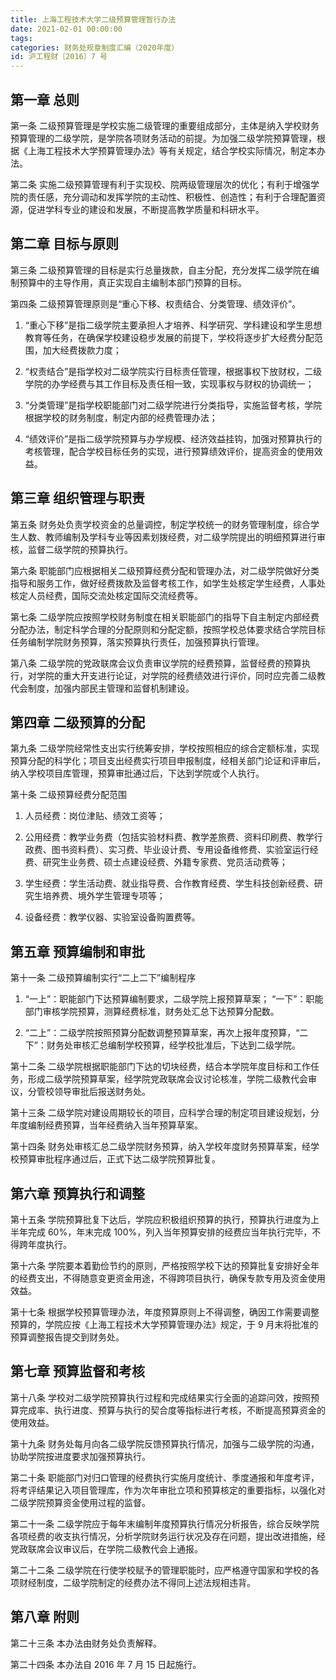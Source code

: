 ```yaml
---
title: 上海工程技术大学二级预算管理暂行办法
date: 2021-02-01 00:00:00
tags: 
categories: 财务处规章制度汇编（2020年度）
id: 沪工程财〔2016〕7 号
---
```


## 第一章 总则

第一条 二级预算管理是学校实施二级管理的重要组成部分，主体是纳入学校财务预算管理的二级学院，是学院各项财务活动的前提。为加强二级学院预算管理，根据《上海工程技术大学预算管理办法》等有关规定，结合学校实际情况，制定本办法。

第二条 实施二级预算管理有利于实现校、院两级管理层次的优化；有利于增强学院的责任感，充分调动和发挥学院的主动性、积极性、创造性；有利于合理配置资源，促进学科专业的建设和发展，不断提高教学质量和科研水平。

## 第二章 目标与原则

第三条 二级预算管理的目标是实行总量拨款，自主分配，充分发挥二级学院在编制预算中的主导作用，真正实现自主编制本部门预算的目标。

第四条 二级预算管理原则是“重心下移、权责结合、分类管理、绩效评价”。

1. “重心下移”是指二级学院主要承担人才培养、科学研究、学科建设和学生思想教育等任务，在确保学校建设稳步发展的前提下，学校将逐步扩大经费分配范围，加大经费拨款力度；

2. “权责结合”是指学校对二级学院实行目标责任管理，根据事权下放财权，二级学院的办学经费与其工作目标及责任相一致，实现事权与财权的协调统一；

3. “分类管理”是指学校职能部门对二级学院进行分类指导，实施监督考核，学院根据学校的财务制度，制定内部的经费管理办法；

4. “绩效评价”是指二级学院预算与办学规模、经济效益挂钩，加强对预算执行的考核管理，配合学校目标任务的实现，进行预算绩效评价，提高资金的使用效益。

## 第三章 组织管理与职责

第五条 财务处负责学校资金的总量调控，制定学校统一的财务管理制度，综合学生人数、教师编制及学科专业等因素划拨经费，对二级学院提出的明细预算进行审核，监督二级学院的预算执行。

第六条 职能部门应根据相关二级预算经费分配和管理办法，对二级学院做好分类指导和服务工作，做好经费拨款及监督考核工作，如学生处核定学生经费，人事处核定人员经费，国际交流处核定国际交流经费等。

第七条 二级学院应按照学校财务制度在相关职能部门的指导下自主制定内部经费分配办法，制定科学合理的分配原则和分配定额，按照学校总体要求结合学院目标任务编制学院财务预算，落实预算执行责任，加强预算执行管理。

第八条 二级学院的党政联席会议负责审议学院的经费预算，监督经费的预算执行，对学院的重大开支进行论证，对学院的经费绩效进行评价，同时应完善二级教代会制度，加强内部民主管理和监督机制建设。

## 第四章 二级预算的分配

第九条 二级学院经常性支出实行统筹安排，学校按照相应的综合定额标准，实现预算分配的科学化；项目支出经费实行项目申报制度，经相关部门论证和评审后，纳入学校项目库管理，预算审批通过后，下达到学院或个人执行。

第十条 二级预算经费分配范围

1. 人员经费：岗位津贴、绩效工资等；

2. 公用经费：教学业务费（包括实验材料费、教学差旅费、资料印刷费、教学行政费、图书资料费）、实习费、毕业设计费、专用设备维修费、实验室运行经费、研究生业务费、硕士点建设经费、外籍专家费、党员活动费等；

3. 学生经费：学生活动费、就业指导费、合作教育经费、学生科技创新经费、研究生培养费、境外学生管理专项等；

4. 设备经费：教学仪器、实验室设备购置费等。

## 第五章 预算编制和审批

第十一条 二级预算编制实行“二上二下”编制程序

1. “一上”：职能部门下达预算编制要求，二级学院上报预算草案； “一下”：职能部门审核学院预算，测算经费标准，财务处汇总下达预算分配数。

2. “二上”：二级学院按照预算分配数调整预算草案，再次上报年度预算，“二下”：财务处审核汇总编制学校预算，经学校批准后，下达到二级学院。

第十二条 二级学院根据职能部门下达的切块经费，结合本学院年度目标和工作任务，形成二级学院预算草案，经学院党政联席会议讨论核准，学院二级教代会审议，分管校领导审批后报送财务处。

第十三条 二级学院对建设周期较长的项目，应科学合理的制定项目建设规划，分年度编制经费预算，当年经费纳入当年预算草案。

第十四条 财务处审核汇总二级学院财务预算，纳入学校年度财务预算草案，经学校预算审批程序通过后，正式下达二级学院预算批复。

## 第六章 预算执行和调整

第十五条 学院预算批复下达后，学院应积极组织预算的执行，预算执行进度为上半年完成 60%，年末完成 100%，列入当年预算安排的经费应当年执行完毕，不得跨年度执行。

第十六条 学院要本着勤俭节约的原则，严格按照学校下达的预算批复安排好全年的经费支出，不得随意变更资金用途，不得跨项目执行，确保专款专用及资金使用效益。

第十七条 根据学校预算管理办法，年度预算原则上不得调整，确因工作需要调整预算的，学院应按《上海工程技术大学预算管理办法》规定，于 9 月末将批准的预算调整报告提交到财务处。

## 第七章 预算监督和考核

第十八条 学校对二级学院预算执行过程和完成结果实行全面的追踪问效，按照预算完成率、执行进度、预算与执行的契合度等指标进行考核，不断提高预算资金的使用效益。

第十九条 财务处每月向各二级学院反馈预算执行情况，加强与二级学院的沟通，协助学院按进度要求加强预算执行。

第二十条 职能部门对归口管理的经费执行实施月度统计、季度通报和年度考评，将考评结果记入项目管理库，作为次年审批立项和预算核定的重要指标，以强化对二级学院预算资金使用过程的监督。

第二十一条 二级学院应于每年末编制年度预算执行情况分析报告，综合反映学院各项经费的收支执行情况，分析学院财务运行状况及存在问题，提出改进措施，经党政联席会议审议后，在学院二级教代会上通报。

第二十二条 二级学院在行使学校赋予的管理职能时，应严格遵守国家和学校的各项财经制度，二级学院制定的经费办法不得同上述法规相违背。

## 第八章 附则

第二十三条 本办法由财务处负责解释。

第二十四条 本办法自 2016 年 7 月 15 日起施行。
